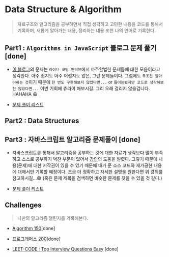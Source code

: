 # Data Structure & Algorithm

> 자료구조와 알고리즘을 공부하면서 직접 생각하고 고민한 내용을 코드를 통해서 기록하며, 새롭게 알아가는 내용, 정리하는 내용 또한 나의 언어로 기록한다.

## Part1 : `Algorithms in JavaScript` 블로그 문제 풀기 [done]

- [이 블로그](https://medium.com/siliconwat/algorithms-in-javascript-b0bed68f4038)의 문제는 `라이브 코딩 인터뷰`에서 마주할법한 문제들에 대한 모음이라고 생각한다. 아주 쉽지도 아주 어렵지도 않은, 그런 문제들이다. 그럼에도 `무조건 알아야하는 것`이기 때문에 `한 번도 구현해보지 않았다면...` or `들어는봤지만 코드로 생각해보진 않았다면...` 이번 기회에 츄라이 해보시길. 그리 오래 걸리지 않을겁니다. HAHAHA 😃

- [문제 풀이 리스트](/docs/part1.md)

## Part2 : Data Structures

## Part3 : 자바스크립트 알고리즘 문제풀이 [done]

- 자바스크립트를 통해서 알고리즘을 공부하는 것에 대한 자료가 생각보다 많이 부족하고 스스로 공부하기 벅찬 부분이 있어서 [강의](https://www.inflearn.com/course/%EC%9E%90%EB%B0%94%EC%8A%A4%ED%81%AC%EB%A6%BD%ED%8A%B8-%EC%95%8C%EA%B3%A0%EB%A6%AC%EC%A6%98-%EB%AC%B8%EC%A0%9C%ED%92%80%EC%9D%B4)의 도움을 빌렸다. 그렇기 때문에 내용(문제)에 대한 저작권이 있을 수 있기 때문에 내가 푼 소스 코드와 재가공한 내용에 대해서만 기록할 예정이다. 조금 더 정확하고 자세한 설명을 원한다면 위 강의를 참고하시길...😅 (혹은 문제 제목을 검색하면 비슷한 문제를 찾을 수 있을 것 같다.)

- [문제 풀이 리스트](/docs/part3.md)

## Challenges

> 나만의 알고리즘 챌린지를 기록해본다.

- [Algorithm 150](/docs/algorithm150.md)[done]

- [프로그래머스 200](/docs/programmers200.md)[done]

- [LEET-CODE : Top Interview Questions Easy](/docs/tiq.md) [done]
